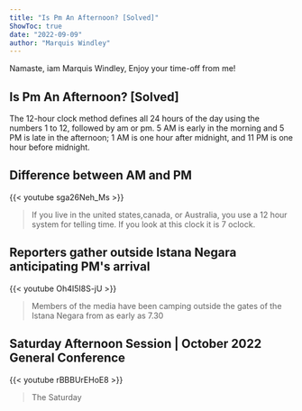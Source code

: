 ```yaml
---
title: "Is Pm An Afternoon? [Solved]"
ShowToc: true 
date: "2022-09-09"
author: "Marquis Windley" 
---
```


Namaste, iam Marquis Windley, Enjoy your time-off from me!
## Is Pm An Afternoon? [Solved]
The 12-hour clock method defines all 24 hours of the day using the numbers 1 to 12, followed by am or pm. 5 AM is early in the morning and 5 PM is late in the afternoon; 1 AM is one hour after midnight, and 11 PM is one hour before midnight.

## Difference between AM and PM
{{< youtube sga26Neh_Ms >}}
>If you live in the united states,canada, or Australia, you use a 12 hour system for telling time. If you look at this clock it is 7 oclock.

## Reporters gather outside Istana Negara anticipating PM's arrival
{{< youtube Oh4I5I8S-jU >}}
>Members of the media have been camping outside the gates of the Istana Negara from as early as 7.30

## Saturday Afternoon Session | October 2022 General Conference
{{< youtube rBBBUrEHoE8 >}}
>The Saturday 

